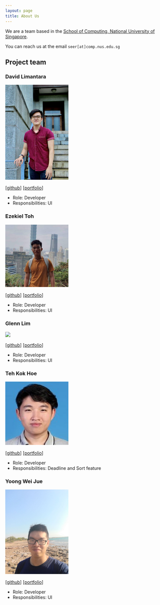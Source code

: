 ```yaml
---
layout: page
title: About Us
---
```


We are a team based in the [School of Computing, National University of Singapore](http://www.comp.nus.edu.sg).

You can reach us at the email `seer[at]comp.nus.edu.sg`

## Project team

### David Limantara

<img src="images/xsaints19x.png" width="200px">

[[github](http://github.com/xsaintsx19)]
[[portfolio](team/xsaintsx19.md)]

* Role: Developer
* Responsibilities: UI

### Ezekiel Toh

<img src="images/takufunkai.png" width="200px">

[[github](https://github.com/takufunkai)]
[[portfolio](team/takufunkai.md)]

* Role: Developer
* Responsibilities: UI

### Glenn Lim

<img src="images/glennljw.png" width="200px">

[[github](http://github.com/glennljw)]
[[portfolio](team/glennljw.md)]

* Role: Developer
* Responsibilities: UI

### Teh Kok Hoe

<img src="images/tehkokhoe.png" width="200px">

[[github](http://github.com/tehkokhoe)]
[[portfolio](team/tehkokhoe.md)]

* Role: Developer
* Responsibilities: Deadline and Sort feature

### Yoong Wei Jue

<img src="images/weijuey.png" width="200px">

[[github](http://github.com/weijuey)]
[[portfolio](team/weijuey.md)]

* Role: Developer
* Responsibilities: UI
